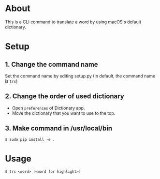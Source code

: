 # About
This is a CLI command to translate a word by using macOS's default dictionary.

# Setup
## 1. Change the command name
Set the command name by editing setup.py
(In default, the command name is `trs`)

## 2. Change the order of used dictionary
- Open `preferences` of Dictionary app.
- Move the dictionary that you want to use to the top.

## 3. Make command in /usr/local/bin
```
$ sudo pip install -e .
```

# Usage
```
$ trs <word> [<word for highlight>]
```